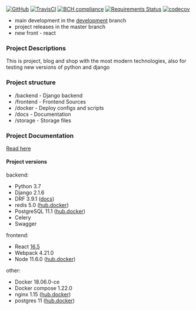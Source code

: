 [![GitHub](https://img.shields.io/github/license/mashape/apistatus.svg)](https://github.com/63phc/lks.git)
[![TravisCI](https://travis-ci.com/63phc/lks.svg?branch=develop)]()
[![BCH compliance](https://bettercodehub.com/edge/badge/63phc/lks?branch=develop)](https://bettercodehub.com/)
[![Requirements Status](https://requires.io/github/63phc/lks/requirements.svg?branch=develop)](https://requires.io/github/63phc/lks/requirements/?branch=develop)
[![codecov](https://codecov.io/gh/63phc/lks/branch/develop/graph/badge.svg)](https://codecov.io/gh/63phc/lks)

* main development in the [development](https://github.com/63phc/lks/tree/develop) branch
* project releases in the master branch
* new front - react 

### Project Descriptions
 This is project, blog and shop with the most modern technologies, also for testing new versions of python and django

### Project structure
 - /backend 		- Django backend
 - /frontend        - Frontend Sources
 - /docker			- Deploy configs and scripts
 - /docs 			- Documentation 
 - /storage         - Storage files

### Project Documentation
[Read here](docs/README.md)

#### Project versions 

backend:
* Python 3.7 
* Django 2.1.6
* DRF 3.9.1 ([docs](https://www.django-rest-framework.org))
* redis 5.0 ([hub.docker](https://hub.docker.com/_/redis/))
* PostgreSQL 11.1 ([hub.docker](https://hub.docker.com/_/postgres/))
* Celery 
* Swagger 

frontend:
* React [16.5](https://reactjs.org/versions)
* Webpack 4.21.0
* Node 11.6.0 ([hub.docker](https://hub.docker.com/_/node/))

other:
* Docker 18.06.0-ce
* Docker compose 1.22.0
* nginx 1.15 ([hub.docker](https://hub.docker.com/_/nginx/))
* postgres 11 ([hub.docker](https://hub.docker.com/_/postgres/))
